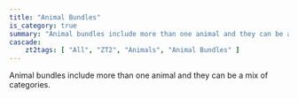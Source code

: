 ```yaml
---
title: "Animal Bundles"
is_category: true
summary: "Animal bundles include more than one animal and they can be a mix of categories."
cascade:
    zt2tags: [ "All", "ZT2", "Animals", "Animal Bundles" ]
---
```


Animal bundles include more than one animal and they can be a mix of categories.